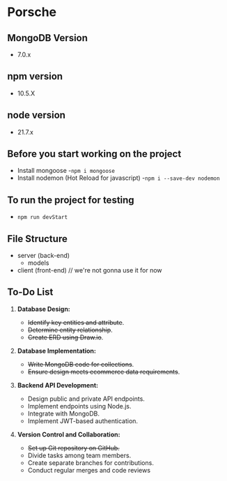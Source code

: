 # Porsche

## MongoDB Version
- 7.0.x

## npm version
- 10.5.X

## node version
- 21.7.x

## Before you start working on the project 
- Install mongoose
   -```npm i mongoose```
- Install nodemon (Hot Reload for javascript)
   -```npm i --save-dev nodemon```

## To run the project for testing
- ```npm run devStart```

## File Structure
- server (back-end)
  - models
- client (front-end) // we're not gonna use it for now

## To-Do List

1. **Database Design:**
   - ~~Identify key entities and attribute~~.
   - ~~Determine entity relationship~~.
   - ~~Create ERD using Draw.io~~.

2. **Database Implementation:**
   - ~~Write MongoDB code for collections~~.
   - ~~Ensure design meets ecommerce data requirements~~.

3. **Backend API Development:**
   - Design public and private API endpoints.
   - Implement endpoints using Node.js.
   - Integrate with MongoDB.
   - Implement JWT-based authentication.

4. **Version Control and Collaboration:**
   - ~~Set up Git repository on GitHub.~~
   - Divide tasks among team members.
   - Create separate branches for contributions.
   - Conduct regular merges and code reviews